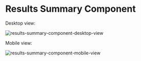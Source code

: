 # Results Summary Component

Desktop view:

![results-summary-component-desktop-view](https://github.com/user-attachments/assets/3f3ebbca-14c4-4049-8122-1ef0b01ed5f9)

Mobile view:

![results-summary-component-mobile-view](https://github.com/user-attachments/assets/b6ab4ca5-32e6-4329-a5a8-5185f955b253)
